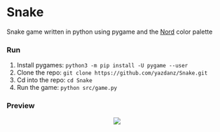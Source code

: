 # Snake
Snake game written in python using pygame and the [Nord](https://github.com/arcticicestudio/nord) color palette

### Run 
1. Install pygames: `python3 -m pip install -U pygame --user`
2. Clone the repo: `git clone https://github.com/yazdanz/Snake.git`
3. Cd into the repo: `cd Snake`
3. Run the game: `python src/game.py`

### Preview 
<p align="center">
  <img src="https://github.com/yazdanz/Snake/blob/master/Preview.gif">
</p>
